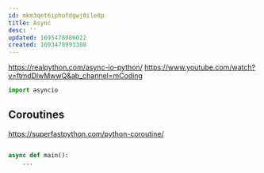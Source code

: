 ```yaml
---
id: mkm3qet6iphofdgwj0ile0p
title: Async
desc: ''
updated: 1695478986022
created: 1693478993388
---
```

https://realpython.com/async-io-python/
https://www.youtube.com/watch?v=ftmdDlwMwwQ&ab_channel=mCoding
```py
import asyncio
```

## Coroutines
https://superfastpython.com/python-coroutine/

```py

async def main():
    ...

```